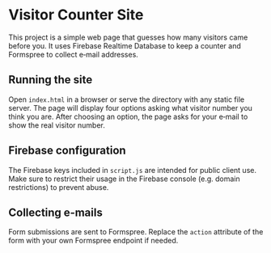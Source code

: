 # Visitor Counter Site

This project is a simple web page that guesses how many visitors came before you. It uses Firebase Realtime Database to keep a counter and Formspree to collect e‑mail addresses.

## Running the site

Open `index.html` in a browser or serve the directory with any static file server. The page will display four options asking what visitor number you think you are. After choosing an option, the page asks for your e‑mail to show the real visitor number.

## Firebase configuration

The Firebase keys included in `script.js` are intended for public client use. Make sure to restrict their usage in the Firebase console (e.g. domain restrictions) to prevent abuse.

## Collecting e‑mails

Form submissions are sent to Formspree. Replace the `action` attribute of the form with your own Formspree endpoint if needed.
